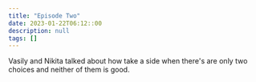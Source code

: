 ```yaml
---
title: "Episode Two"
date: 2023-01-22T06:12::00
description: null
tags: []
---
```


<p>Vasily and Nikita talked about how take a side when there's are only two choices and neither of them is good.</p>
